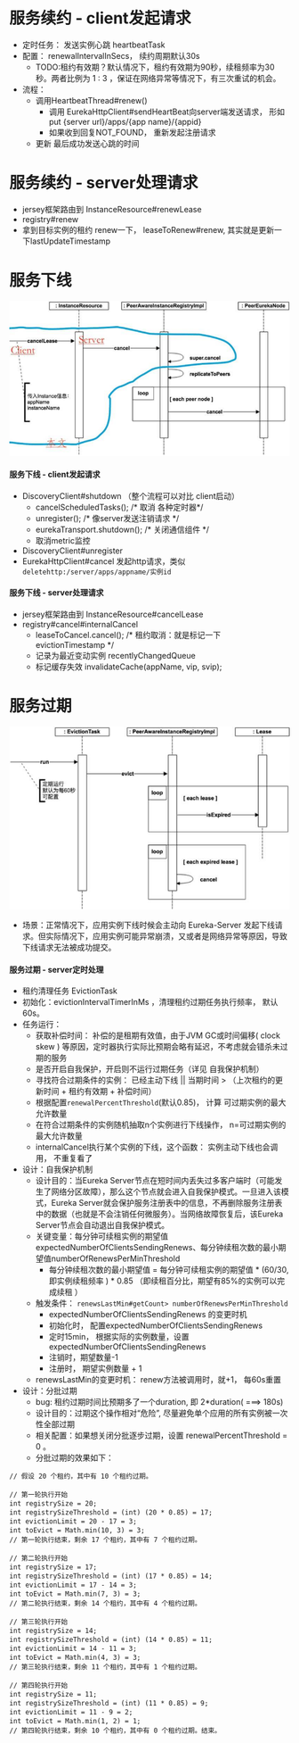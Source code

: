 # 服务续约 - client发起请求
- 定时任务： 发送实例心跳 heartbeatTask
- 配置： renewalIntervalInSecs， 续约周期默认30s 
  - TODO:租约有效期？默认情况下，租约有效期为90秒，续租频率为30秒。两者比例为 1 : 3 ，保证在网络异常等情况下，有三次重试的机会。
- 流程：
  - 调用HeartbeatThread#renew()
    - 调用 EurekaHttpClient#sendHeartBeat向server端发送请求， 形如 put {server url}/apps/{app name}/{appid}
    - 如果收到回复NOT_FOUND， 重新发起注册请求
  - 更新 最后成功发送心跳的时间 

# 服务续约 - server处理请求
- jersey框架路由到 InstanceResource#renewLease
- registry#renew
- 拿到目标实例的租约 renew一下， leaseToRenew#renew, 其实就是更新一下lastUpdateTimestamp

# 服务下线
![](pic/下线应用实例的过程.jpeg)
#### 服务下线 - client发起请求
- DiscoveryClient#shutdown （整个流程可以对比 client启动）
    - cancelScheduledTasks(); /* 取消 各种定时器*/
    - unregister(); /* 像server发送注销请求 */
    - eurekaTransport.shutdown(); /* 关闭通信组件 */
    - 取消metric监控
- DiscoveryClient#unregister
- EurekaHttpClient#cancel 发起http请求，类似`deletehttp:/server/apps/appname/实例id`

#### 服务下线 - server处理请求
- jersey框架路由到 InstanceResource#cancelLease
- registry#cancel#internalCancel
    - leaseToCancel.cancel(); /* 租约取消：就是标记一下evictionTimestamp */
    - 记录为最近变动实例 recentlyChangedQueue
    - 标记缓存失效 invalidateCache(appName, vip, svip);
    
# 服务过期
![](pic/Eureka-Server%20过期超时续租的租约.png)
- 场景：正常情况下，应用实例下线时候会主动向 Eureka-Server 发起下线请求。但实际情况下，应用实例可能异常崩溃，又或者是网络异常等原因，导致下线请求无法被成功提交。
#### 服务过期 - server定时处理
- 租约清理任务 EvictionTask
- 初始化：evictionIntervalTimerInMs ，清理租约过期任务执行频率， 默认60s。
- 任务运行： 
    - 获取补偿时间： 补偿的是租期有效值，由于JVM GC或时间偏移( clock skew ) 等原因，定时器执行实际比预期会略有延迟，不考虑就会错杀未过期的服务
    - 是否开启自我保护，开启则不运行过期任务（详见 自我保护机制）
    - 寻找符合过期条件的实例： 已经主动下线 || 当期时间 > （上次租约的更新时间 + 租约有效期 + 补偿时间）
    - 根据配置`renewalPercentThreshold`(默认0.85)， 计算 可过期实例的最大允许数量
    - 在符合过期条件的实例随机抽取n个实例进行下线操作， n=可过期实例的最大允许数量
    - internalCancel执行某个实例的下线，这个函数： 实例主动下线也会调用， 不重复看了
- 设计：自我保护机制
    - 设计目的：当Eureka Server节点在短时间内丢失过多客户端时（可能发生了网络分区故障），那么这个节点就会进入自我保护模式。一旦进入该模式，Eureka Server就会保护服务注册表中的信息，不再删除服务注册表中的数据（也就是不会注销任何微服务）。当网络故障恢复后，该Eureka Server节点会自动退出自我保护模式。    
    - 关键变量：每分钟可续租实例的期望值expectedNumberOfClientsSendingRenews、每分钟续租次数的最小期望值numberOfRenewsPerMinThreshold
        - 每分钟续租次数的最小期望值 = 每分钟可续租实例的期望值 * (60/30, 即实例续租频率 ) * 0.85 （即续租百分比，期望有85%的实例可以完成续租 ） 
    - 触发条件： `renewsLastMin#getCount> numberOfRenewsPerMinThreshold`
        - expectedNumberOfClientsSendingRenews 的变更时机
        - 初始化时， 配置expectedNumberOfClientsSendingRenews
        - 定时15min， 根据实际的实例数量，设置expectedNumberOfClientsSendingRenews     
        - 注销时，期望数量-1
        - 注册时， 期望实例数量 + 1
    - renewsLastMin的变更时机： renew方法被调用时，就+1， 每60s重置
- 设计：分批过期
    - bug: 租约过期时间比预期多了一个duration, 即 2*duration( ===> 180s)
    - 设计目的：过期这个操作相对“危险”, 尽量避免单个应用的所有实例被一次性全部过期
    - 相关配置：如果想关闭分批逐步过期，设置 renewalPercentThreshold = 0 。
    - 分批过期的效果如下：
```text
// 假设 20 个租约，其中有 10 个租约过期。

// 第一轮执行开始
int registrySize = 20;
int registrySizeThreshold = (int) (20 * 0.85) = 17;
int evictionLimit = 20 - 17 = 3;
int toEvict = Math.min(10, 3) = 3;
// 第一轮执行结束，剩余 17 个租约，其中有 7 个租约过期。

// 第二轮执行开始
int registrySize = 17;
int registrySizeThreshold = (int) (17 * 0.85) = 14;
int evictionLimit = 17 - 14 = 3;
int toEvict = Math.min(7, 3) = 3;
// 第二轮执行结束，剩余 14 个租约，其中有 4 个租约过期。

// 第三轮执行开始
int registrySize = 14;
int registrySizeThreshold = (int) (14 * 0.85) = 11;
int evictionLimit = 14 - 11 = 3;
int toEvict = Math.min(4, 3) = 3;
// 第三轮执行结束，剩余 11 个租约，其中有 1 个租约过期。

// 第四轮执行开始
int registrySize = 11;
int registrySizeThreshold = (int) (11 * 0.85) = 9;
int evictionLimit = 11 - 9 = 2;
int toEvict = Math.min(1, 2) = 1;
// 第四轮执行结束，剩余 10 个租约，其中有 0 个租约过期。结束。
```